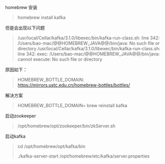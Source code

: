 homebrew 安装

> homebrew install kafka

但是会出现以下问题

> /usr/local/Cellar/kafka/3.1.0/libexec/bin/kafka-run-class.sh: line 342: /Users/bao-mac/@@HOMEBREW_JAVA@@/bin/java: No such file or directory
> /usr/local/Cellar/kafka/3.1.0/libexec/bin/kafka-run-class.sh: line 342: exec: /Users/bao-mac/@@HOMEBREW_JAVA@@/bin/java: cannot execute: No such file or directory

原因如下：
>HOMEBREW_BOTTLE_DOMAIN: https://mirrors.ustc.edu.cn/homebrew-bottles/bottles/

解决方案

> HOMEBREW_BOTTLE_DOMAIN= brew reinstall kafka

启动zookeeper

> /opt/homebrew/opt/zookeeper/bin/zkServer.sh

启动kafka

> cd /opt/homebrew/opt/kafka/bin
>
> ./kafka-server-start /opt/homebrew/etc/kafka/server.properties